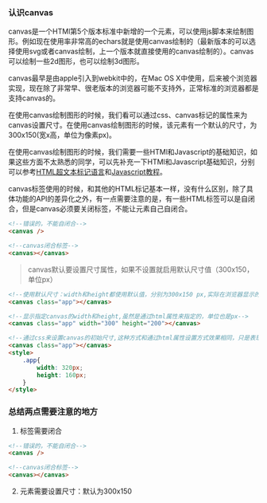 ### 认识canvas

canvas是一个HTMl第5个版本标准中新增的一个元素，可以使用js脚本来绘制图形。例如现在使用率非常高的echars就是使用canvas绘制的（最新版本的可以选择使用svg或者canvas绘制，上一个版本就直接使用的canvas绘制的）。canvas可以绘制一些2d图形，也可以绘制3d图形。

canvas最早是由apple引入到webkit中的，在Mac OS X中使用，后来被个浏览器实现，现在除了非常早、很老版本的浏览器可能不支持外，正常标准的浏览器都是支持canvas的。

在使用canvas绘制图形的时候，我们看可以通过css、canvas标记的属性来为canvas设置尺寸。在使用canvas绘制图形的时候，该元素有一个默认的尺寸，为300x150(宽x高，单位为像素px)。

在使用canvas绘制图形的时候，我们需要一些HTMl和Javascript的基础知识，如果这些方面不太熟悉的同学，可以先补充一下HTMl和Javascript基础知识，分别可以参考[HTML超文本标记语言](https://developer.mozilla.org/zh-CN/docs/Web/HTML)和[Javascript教程](https://developer.mozilla.org/zh-CN/docs/Web/JavaScript)。

canvas标签使用的时候，和其他的HTML标记基本一样，没有什么区别，除了具体功能的API的差异化之外，有一点需要注意的是，有一些HTML标签可以是自闭合，但是canvas必须要关闭标签，不能让元素自己自闭合。

```html
<!--错误的，不能自闭合-->
<canvas />

<!--canvas闭合标签-->
<canvas></canvas>
```

> canvas默认要设置尺寸属性，如果不设置就启用默认尺寸值（300x150，单位px）

```html
<!--使用默认尺寸：width和height都使用默认值，分别为300x150 px,实际在浏览器显示的时候，可能是375x187.5，也可能是其他设置的缩放比例和默认设置的值的等比例缩放的值-->
<canvas class="app"></canvas>

<!--显示指定canvas的width和height,虽然是通过html属性来指定的，单位也是px-->
<canvas class="app" width="300" height="200"></canvas>

<!--通过css来设置canvas的初始尺寸,这种方式和通过html属性设置方式效果相同，只是表现和结构分离了，代码更容易维护，可读性更高了-->
<canvas class="app"></canvas>
<style>
    .app{
        width: 320px;
        height: 160px;
    }
</style>
```

### 总结两点需要注意的地方

1. 标签需要闭合
   
```html
<!--错误的，不能自闭合-->
<canvas />

<!--canvas闭合标签-->
<canvas></canvas>
```

2. 元素需要设置尺寸：默认为300x150